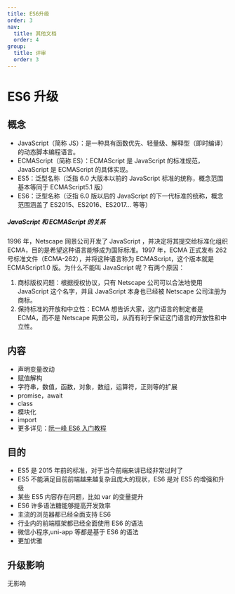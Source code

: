 ```yaml
---
title: ES6升级
order: 3
nav:
  title: 其他文档
  order: 4
group:
  title: 评审
  order: 3
---
```


# ES6 升级

## 概念

- JavaScript（简称 JS）：是一种具有函数优先、轻量级、解释型（即时编译）的动态脚本编程语言。
- ECMAScript（简称 ES）：ECMAScript 是 JavaScript 的标准规范， JavaScript 是 ECMAScript 的具体实现。
- ES5：泛型名称（泛指 6.0 大版本以前的 JavaScript 标准的统称，概念范围基本等同于 ECMAScript5.1 版）
- ES6：泛型名称（泛指 6.0 版以后的 JavaScript 的下一代标准的统称，概念范围涵盖了 ES2015、ES2016、ES2017... 等等）

##### JavaScript 和 ECMAScript 的关系

1996 年，Netscape 网景公司开发了 JavaScript ，并决定将其提交给标准化组织 ECMA，目的是希望这种语言能够成为国际标准。1997 年，ECMA 正式发布 262 号标准文件（ECMA-262），并将这种语言称为 ECMAScript，这个版本就是 ECMAScript1.0 版。为什么不能叫 JavaScript 呢？有两个原因：

1. 商标版权问题：根据授权协议，只有 Netscape 公司可以合法地使用 JavaScript 这个名字，并且 JavaScript 本身也已经被 Netscape 公司注册为商标。
2. 保持标准的开放和中立性：ECMA 想告诉大家，这门语言的制定者是 ECMA，而不是 Netscape 网景公司，从而有利于保证这门语言的开放性和中立性。

## 内容

- 声明变量改动
- 赋值解构
- 字符串，数值，函数，对象，数组，运算符，正则等的扩展
- promise，await
- class
- 模块化
- import
- 更多详见：[阮一峰 ES6 入门教程](https://es6.ruanyifeng.com/)

## 目的

- ES5 是 2015 年前的标准，对于当今前端来讲已经非常过时了
- ES5 不能满足目前前端越来越复杂且庞大的现状，ES6 是对 ES5 的增强和升级
- 某些 ES5 内容存在问题，比如 var 的变量提升
- ES6 许多语法糖能够提高开发效率
- 主流的浏览器都已经全面支持 ES6
- 行业内的前端框架都已经全面使用 ES6 的语法
- 微信小程序,uni-app 等都是基于 ES6 的语法
- 更加优雅

## 升级影响

无影响
